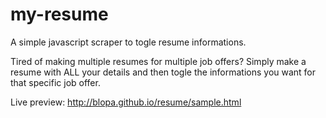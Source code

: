 # my-resume

A simple javascript scraper to togle resume informations.

Tired of making multiple resumes for multiple job offers? Simply make a resume with ALL your details and then togle the informations you want for that specific job offer.

Live preview: http://blopa.github.io/resume/sample.html